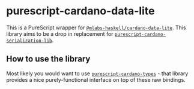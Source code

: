 # purescript-cardano-data-lite

This is a PureScript wrapper for [`@mlabs-haskell/cardano-data-lite`](https://github.com/mlabs-haskell/cardano-data-lite/). This library aims to be a drop in replacement for [`purescript-cardano-serialization-lib`](https://github.com/mlabs-haskell/purescript-cardano-serialization-lib).

## How to use the library

Most likely you would want to use [`purescript-cardano-types`](https://github.com/mlabs-haskell/purescript-cardano-types) - that library provides a nice purely-functional interface on top of these raw bindings.

